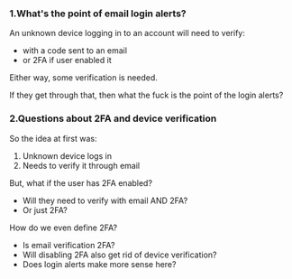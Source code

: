 ### 1.What's the point of email login alerts?
An unknown device logging in to an account will need to verify:
- with a code sent to an email
- or 2FA if user enabled it

Either way, some verification is needed.

If they get through that, then what the fuck is the point of the login alerts?

### 2.Questions about 2FA and device verification
So the idea at first was:
1. Unknown device logs in
2. Needs to verify it through email

But, what if the user has 2FA enabled?
- Will they need to verify with email AND 2FA?
- Or just 2FA?

How do we even define 2FA?
- Is email verification 2FA?
- Will disabling 2FA also get rid of device verification?
- Does login alerts make more sense here?